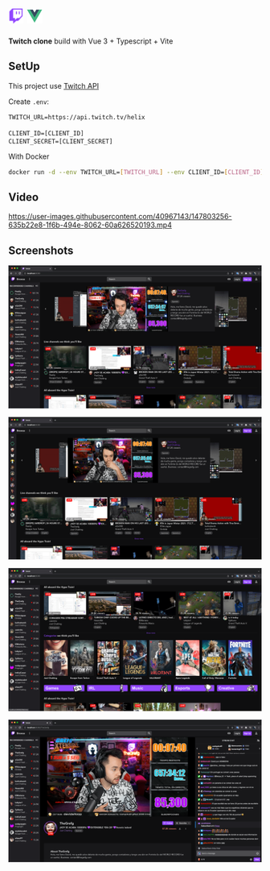 # <img src="https://github.com/carum98/twitch-clone/blob/main/public/favicon.svg" width="30">  <img src="https://github.com/carum98/twitch-clone/blob/main/src/assets/logo.png" width="30">

**Twitch clone** build with Vue 3 + Typescript + Vite

## SetUp
This project use [Twitch API](https://dev.twitch.tv/)

Create ``.env``:

```
TWITCH_URL=https://api.twitch.tv/helix

CLIENT_ID=[CLIENT_ID]
CLIENT_SECRET=[CLIENT_SECRET]
```

With Docker
```bash
docker run -d --env TWITCH_URL=[TWITCH_URL] --env CLIENT_ID=[CLIENT_ID] --env CLIENT_SECRET=[CLIENT_SECRET] --env PORT=8080 -p 8080:8080 -p 3000:3000 ghcr.io/carum98/twitch-clone:[tag]
```

## Video
https://user-images.githubusercontent.com/40967143/147803256-635b22e8-1f6b-494e-8062-60a626520193.mp4

## Screenshots
![](https://github.com/carum98/twitch-clone/blob/main/screenshot/dashboard.png)

![](https://github.com/carum98/twitch-clone/blob/main/screenshot/dashboard_2.png)

![](https://github.com/carum98/twitch-clone/blob/main/screenshot/dashboard_3.png)

![](https://github.com/carum98/twitch-clone/blob/main/screenshot/stream.png)

